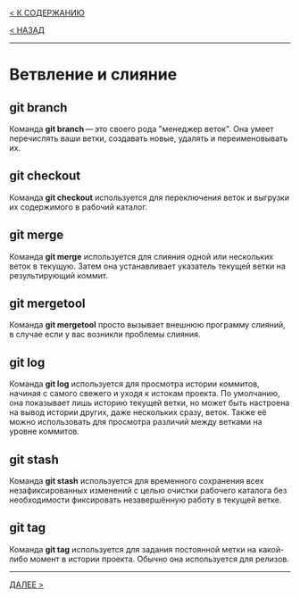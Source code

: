 [< К СОДЕРЖАНИЮ](readmi.md)

[< НАЗАД](basiccommands.md)

---

# Ветвление и слияние

## **git branch**
Команда **git branch** — это своего рода "менеджер веток". Она умеет перечислять ваши ветки, создавать новые, удалять и переименовывать их.
## **git checkout**

Команда **git checkout** используется для переключения веток и выгрузки их содержимого в рабочий каталог.

## **git merge**
Команда **git merge** используется для слияния одной или нескольких веток в текущую. Затем она устанавливает указатель текущей ветки на результирующий коммит.

## **git mergetool**
Команда **git mergetool** просто вызывает внешнюю программу слияний, в случае если у вас возникли проблемы слияния.

## **git log**
Команда **git log** используется для просмотра истории коммитов, начиная с самого свежего и уходя к истокам проекта. По умолчанию, она показывает лишь историю текущей ветки, но может быть настроена на вывод истории других, даже нескольких сразу, веток. Также её можно использовать для просмотра различий между ветками на уровне коммитов.

## **git stash**
Команда **git stash** используется для временного сохранения всех незафиксированных изменений с целью очистки рабочего каталога без необходимости фиксировать незавершённую работу в текущей ветке.

## **git tag**
Команда **git tag** используется для задания постоянной метки на какой-либо момент в истории проекта. Обычно она используется для релизов.

---

[ДАЛЕЕ >](collab_and_updating.md)